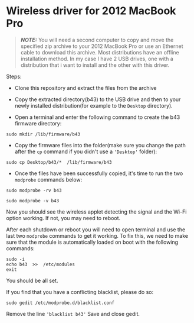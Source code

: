 # Wireless driver for 2012 MacBook Pro

> **_NOTE:_**  You will need a second computer to copy and move the specified zip archive to your 2012 MacBook Pro or use an Ethernet cable to download this archive. Most distributions have an offline installation method. In my case I have 2 USB drives, one with a distribution that i want to install and the other with this driver.

Steps:
- Clone this repository and extract the files from the archive

- Copy the extracted directory(b43) to the USB drive and then to your newly installed distribution(for example to the ```Desktop``` directory).

- Open a terminal and enter the following command to create the b43 firmware directory:

```sudo mkdir /lib/firmware/b43```

- Copy the firmware files into the folder(make sure you change the path after the ```cp``` command if you didn't use a ```'Desktop'``` folder):

```sudo cp Desktop/b43/*  /lib/firmware/b43```

- Once the files have been successfully copied, it's time to run the two ```modprobe``` commands below:

```sudo modprobe -rv b43 ```

```sudo modprobe -v b43 ```

Now you should see the wireless applet detecting the signal and the Wi-Fi option working. If not, you may need to reboot.

After each shutdown or reboot you will need to open terminal and use the last two ```modprobe``` commands to get it working.
To fix this, we need to make sure that the module is automatically loaded on boot with the following commands:

```
sudo -i
echo b43  >>  /etc/modules
exit 
```
You should be all set.

If you find that you have a conflicting blacklist, please do so:

```sudo gedit /etc/modprobe.d/blacklist.conf```

Remove the line ``` 'blacklist b43' ``` Save and close gedit.
